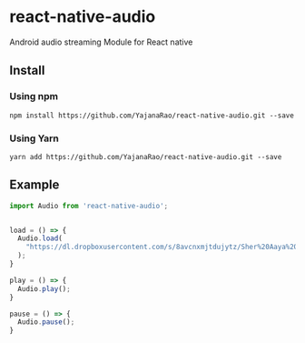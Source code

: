 # react-native-audio 
Android audio streaming Module for React native

## Install

### Using npm
`npm install https://github.com/YajanaRao/react-native-audio.git --save` 

### Using Yarn

`yarn add https://github.com/YajanaRao/react-native-audio.git --save `

## Example

```javascript
import Audio from 'react-native-audio';


load = () => {
  Audio.load(
    "https://dl.dropboxusercontent.com/s/8avcnxmjtdujytz/Sher%20Aaya%20Sher.mp3?dl=0"
  );
}

play = () => {
  Audio.play();
}

pause = () => {
  Audio.pause();
}

```
